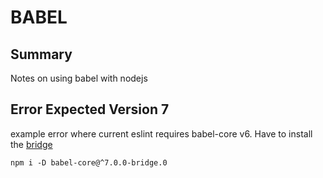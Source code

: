 # BABEL

## Summary
Notes on using babel with nodejs

## Error Expected Version 7
example error where current eslint requires babel-core v6. Have to install the
[bridge](https://github.com/babel/babel-bridge)
```console
npm i -D babel-core@^7.0.0-bridge.0
```
